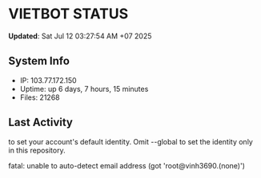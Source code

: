 # VIETBOT STATUS
**Updated**: Sat Jul 12 03:27:54 AM +07 2025

## System Info
- IP: 103.77.172.150
- Uptime: up 6 days, 7 hours, 15 minutes
- Files: 21268

## Last Activity

to set your account's default identity.
Omit --global to set the identity only in this repository.

fatal: unable to auto-detect email address (got 'root@vinh3690.(none)')
